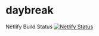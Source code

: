 # daybreak

Netlify Build Status 
[![Netlify Status](https://api.netlify.com/api/v1/badges/fefaa218-1b8c-404b-95f4-264a9233034f/deploy-status)](https://app.netlify.com/sites/daybreak-website-dev/deploys)

